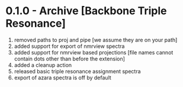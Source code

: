 # 0.1.0 - Archive [Backbone Triple Resonance]

1. removed paths to proj and pipe [we assume they are on your path]
2. added support for export of nmrview spectra
3. added support for nmrview based projections [file names cannot contain dots other than before the extension]
3. added a cleanup action
4. released basic triple resonance assignment spectra
5. export of azara spectra is off by default
